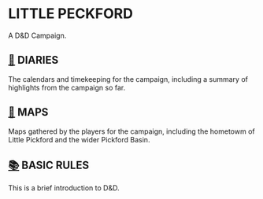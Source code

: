 # LITTLE PECKFORD
A D&D Campaign.

## [📅](./DIARIES/README.md) DIARIES

The calendars and timekeeping for the campaign, including a summary of highlights from the campaign so far. 


## [📌](./MAPS/README.md) MAPS

Maps gathered by the players for the campaign, including the hometowm of Little Pickford and the wider Pickford Basin. 


## [📚](./BASIC-RULES.md) BASIC RULES

This is a brief introduction to D&D. 